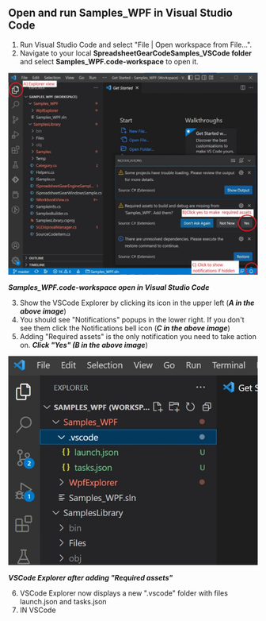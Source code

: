 ## Open and run Samples_WPF in Visual Studio Code
1. Run Visual Studio Code and select "File | Open workspace from File...".
2. Navigate to your local **SpreadsheetGearCodeSamples_VSCode folder** and select **Samples_WPF.code-workspace** to open it.

![Image](WPFCodeSamplesFirstOpen_v2.jpg)

***Samples_WPF.code-workspace open in Visual Studio Code***

3. Show the VSCode Explorer by clicking its icon in the upper left (***A in the above image***)
4. You should see "Notifications" popups in the lower right. If you don't see them click the Notifications bell icon (***C in the above image***)
5. Adding "Required assets" is the only notification you need to take action on. ***Click "Yes" (B in the above image***) 

![Image](WPFCodeExplorerUpdated.jpg)

***VSCode Explorer after adding "Required assets"***

6. VSCode Explorer now displays a new ".vscode" folder with files launch.json and tasks.json
7. IN VSCode 
